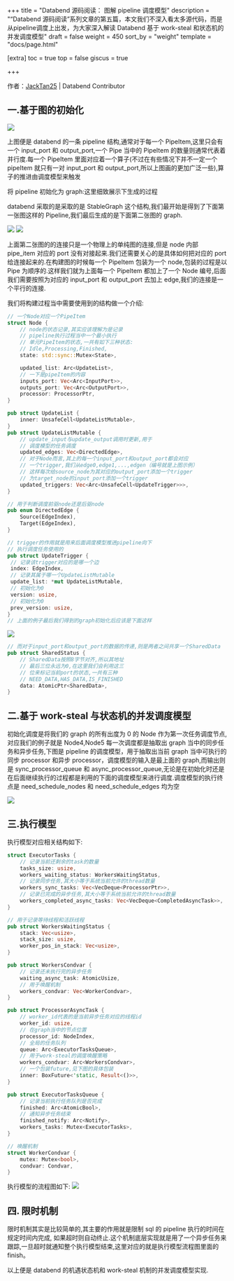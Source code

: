 +++
title = "Databend 源码阅读： 图解 pipeline 调度模型"
description = "“Databend 源码阅读”系列文章的第五篇，本文我们不深入看太多源代码，而是从pipeline调度上出发，为大家深入解读 Databend 基于 work-steal 和状态机的并发调度模型"
draft = false
weight = 450
sort_by = "weight"
template = "docs/page.html"

[extra]
toc = true
top = false
giscus = true

+++

作者：[JackTan25](https://github.com/JackTan25) | Databend Contributor

## 一.基于图的初始化

![](https://databend-internals.psiace.me/source-reading/pipeline_model_graph/1-pipeline-arch.png)

上图便是 databend 的一条 pipeline 结构,通常对于每一个 PipeItem,这里只会有一个 input_port 和 output_port,一个 Pipe 当中的 PipeItem 的数量则通常代表着并行度.每一个 PipeItem 里面对应着一个算子(不过在有些情况下并不一定一个 pipeItem 就只有一对 input_port 和 output_port,所以上图画的更加广泛一些),算子的推进由调度模型来触发

将 pipeline 初始化为 graph:这里细致展示下生成的过程

databend 采取的是采取的是 StableGraph 这个结构,我们最开始是得到了下面第一张图这样的 Pipeline,我们最后生成的是下面第二张图的 graph.

![](https://databend-internals.psiace.me/source-reading/pipeline_model_graph/2-pipeline-graph-build-01.jpg)
![](https://databend-internals.psiace.me/source-reading/pipeline_model_graph/3-pipeline-graph-build-02.jpg)

上面第二张图的的连接只是一个物理上的单纯图的连接,但是 node 内部 pipe_item 对应的 port 没有对接起来.我们还需要关心的是具体如何把对应的 port 给连接起来的.在构建图的时候每一个 PipeItem 包装为一个 node,包装的过程是以 Pipe 为顺序的.这样我们就为上面每一个 PipeItem 都加上了一个 Node 编号,后面我们需要按照为对应的 input_port 和 output_port 去加上 edge,我们的连接是一个平行的连接.

我们将构建过程当中需要使用到的结构做一个介绍:

```rust
// 一个Node对应一个PipeItem
struct Node {
    // node的状态记录,其实应该理解为是记录
    // pipeline执行过程当中一个最小执行
    // 单元PipeItem的状态,一共有如下三种状态:
    // Idle,Processing,Finished,
    state: std::sync::Mutex<State>,

    updated_list: Arc<UpdateList>,
    // 一下是pipeItem的内容
    inputs_port: Vec<Arc<InputPort>>,
    outputs_port: Vec<Arc<OutputPort>>,
    processor: ProcessorPtr,
}

pub struct UpdateList {
    inner: UnsafeCell<UpdateListMutable>,
}
pub struct UpdateListMutable {
    // update_input与update_output调用时更新,用于
    // 调度模型的任务调度
    updated_edges: Vec<DirectedEdge>,
    // 对于Node而言,其上的每一个input_port和output_port都会对应
    // 一个trigger,我们从edge0,edge1,...,edgen（编号就是上图示例）
    // 这样每次给source_node为其对应的output_port添加一个trigger
    // 为target_node的input_port添加一个trigger
    updated_triggers: Vec<Arc<UnsafeCell<UpdateTrigger>>>,
}

// 用于判断调度前驱node还是后驱node
pub enum DirectedEdge {
    Source(EdgeIndex),
    Target(EdgeIndex),
}

// trigger的作用就是用来后面调度模型推进pipeline向下
// 执行调度任务使用的
pub struct UpdateTrigger {
 // 记录该trigger对应的是哪一个边
 index: EdgeIndex,
 // 记录其属于哪一个UpdateListMutable
 update_list: *mut UpdateListMutable,
 // 初始化为0
 version: usize,
 // 初始化为0
 prev_version: usize,
}
// 上面的例子最后我们得到的graph初始化后应该是下面这样
```

![](https://databend-internals.psiace.me/source-reading/pipeline_model_graph/4-pipeline-graph-build-03.jpg)

```rust
// 而对于input_port和output_port的数据的传递,则是两者之间共享一个SharedData
pub struct SharedStatus {
    // SharedData按照8字节对齐,所以其地址
    // 最后三位永远为0,在这里我们会利用这三
    // 位来标记当前port的状态,一共有三种
    // NEED_DATA,HAS_DATA,IS_FINISHED
    data: AtomicPtr<SharedData>,
}
```

## 二.基于 work-steal 与状态机的并发调度模型

初始化调度是将我们的 graph 的所有出度为 0 的 Node 作为第一次任务调度节点,对应我们的例子就是 Node4,Node5 每一次调度都是抽取出 graph 当中的同步任务和异步任务,下图是 pipeline 的调度模型，用于抽取出当前 graph 当中可执行的同步 processor 和异步 processor，调度模型的输入是最上面的 graph,而输出则是 sync_processor_queue 和 async_processor_queue,无论是在初始化时还是在后面继续执行的过程都是利用的下面的调度模型来进行调度.调度模型的执行终点是 need_schedule_nodes 和 need_schedule_edges 均为空

![](https://databend-internals.psiace.me/source-reading/pipeline_model_graph/5-pipeline-model.jpg)

## 三.执行模型

执行模型对应相关结构如下:

```rust
struct ExecutorTasks {
    // 记录当前还剩余的task的数量
    tasks_size: usize,
    workers_waiting_status: WorkersWaitingStatus,
    // 记录同步任务,其大小等于系统当前允许的thread数量
    workers_sync_tasks: Vec<VecDeque<ProcessorPtr>>,
    // 记录已完成的异步任务,其大小等于系统当前允许的thread数量
    workers_completed_async_tasks: Vec<VecDeque<CompletedAsyncTask>>,
}

// 用于记录等待线程和活跃线程
pub struct WorkersWaitingStatus {
    stack: Vec<usize>,
    stack_size: usize,
    worker_pos_in_stack: Vec<usize>,
}

pub struct WorkersCondvar {
    // 记录还未执行完的异步任务
    waiting_async_task: AtomicUsize,
    // 用于唤醒机制
    workers_condvar: Vec<WorkerCondvar>,
}

pub struct ProcessorAsyncTask {
    // worker_id代表的是当前异步任务对应的线程id
    worker_id: usize,
    // 在graph当中的节点位置
    processor_id: NodeIndex,
    // 全局的任务队列
    queue: Arc<ExecutorTasksQueue>,
    // 用于work-steal的调度唤醒策略
    workers_condvar: Arc<WorkersCondvar>,
    // 一个包装future,见下图的具体包装
    inner: BoxFuture<'static, Result<()>>,
}

pub struct ExecutorTasksQueue {
    // 记录当前执行任务队列是否完成
    finished: Arc<AtomicBool>,
    // 通知异步任务结束
    finished_notify: Arc<Notify>,
    workers_tasks: Mutex<ExecutorTasks>,
}

// 唤醒机制
struct WorkerCondvar {
    mutex: Mutex<bool>,
    condvar: Condvar,
}
```

执行模型的流程图如下:
![](https://databend-internals.psiace.me/source-reading/pipeline_model_graph/6-parallel-pipeline-model.jpg)

## 四. 限时机制

限时机制其实是比较简单的,其主要的作用就是限制 sql 的 pipeline 执行的时间在规定时间内完成,
如果超时则自动终止.这个机制底层实现就是用了一个异步任务来跟踪,一旦超时就通知整个执行模型结束,这里对应的就是执行模型流程图里面的 finish。

以上便是 databend 的机遇状态机和 work-steal 机制的并发调度模型实现.
